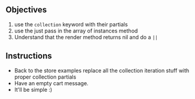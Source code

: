 ## Objectives

 1. use the `collection` keyword with their partials
 2. use the just pass in the array of instances method
 3. Understand that the render method returns nil and do a `||`

## Instructions

 * Back to the store examples replace all the collection iteration stuff with proper collection partials
 * Have an empty cart message.
 * It'll be simple :)
